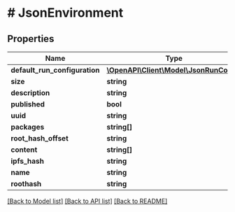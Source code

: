 # # JsonEnvironment

## Properties

Name | Type | Description | Notes
------------ | ------------- | ------------- | -------------
**default_run_configuration** | [**\OpenAPI\Client\Model\JsonRunConfig**](JsonRunConfig.md) |  | [optional]
**size** | **string** |  | [optional]
**description** | **string** |  | [optional]
**published** | **bool** |  | [optional]
**uuid** | **string** |  | [optional]
**packages** | **string[]** |  | [optional]
**root_hash_offset** | **string** |  | [optional]
**content** | **string[]** |  | [optional]
**ipfs_hash** | **string** |  | [optional]
**name** | **string** |  | [optional]
**roothash** | **string** |  | [optional]

[[Back to Model list]](../../README.md#models) [[Back to API list]](../../README.md#endpoints) [[Back to README]](../../README.md)
